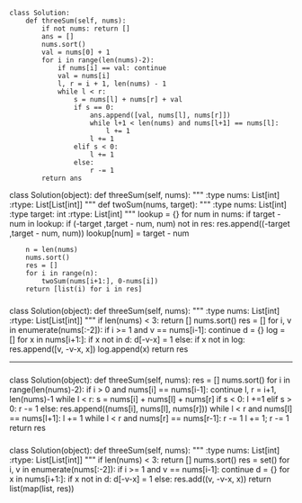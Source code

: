 ```
class Solution:
    def threeSum(self, nums):
        if not nums: return []
        ans = []
        nums.sort()
        val = nums[0] + 1
        for i in range(len(nums)-2):
            if nums[i] == val: continue
            val = nums[i]
            l, r = i + 1, len(nums) - 1
            while l < r:
                s = nums[l] + nums[r] + val
                if s == 0:
                    ans.append([val, nums[l], nums[r]])
                    while l+1 < len(nums) and nums[l+1] == nums[l]:
                        l += 1
                    l += 1
                elif s < 0:
                    l += 1
                else: 
                    r -= 1
        return ans
```

class Solution(object):
    def threeSum(self, nums):
        """
        :type nums: List[int]
        :rtype: List[List[int]]
        """
        def twoSum(nums, target):
            """
            :type nums: List[int]
            :type target: int
            :rtype: List[int]
            """
            lookup = {}
            for num in nums:
                if target - num in lookup:
                    if (-target ,target - num, num) not in res:
                        res.append((-target ,target - num, num))
                lookup[num] = target - num

        n = len(nums)
        nums.sort()
        res = []
        for i in range(n):
            twoSum(nums[i+1:], 0-nums[i])
        return [list(i) for i in res]
        
        
###
class Solution(object):
    def threeSum(self, nums):
        """
        :type nums: List[int]
        :rtype: List[List[int]]
        """
        if len(nums) < 3:
            return []
        nums.sort()
        res = []
        for i, v in enumerate(nums[:-2]):
            if i >= 1 and v == nums[i-1]:
                continue
            d = {}
            log = []
            for x in nums[i+1:]:
                if x not in d:
                    d[-v-x] = 1
                else:
                    if x not in log:
                        res.append([v, -v-x, x])
                        log.append(x)
        return res


------------------------------------------------------------------------------------------------------------------------------
        
###
class Solution(object):
    def threeSum(self, nums):
        res = []
        nums.sort()
        for i in range(len(nums)-2):
            if i > 0 and nums[i] == nums[i-1]:
                continue
            l, r = i+1, len(nums)-1
            while l < r:
                s = nums[i] + nums[l] + nums[r]
                if s < 0:
                    l +=1 
                elif s > 0:
                    r -= 1
                else:
                    res.append((nums[i], nums[l], nums[r]))
                    while l < r and nums[l] == nums[l+1]:
                        l += 1
                    while l < r and nums[r] == nums[r-1]:
                        r -= 1
                    l += 1; r -= 1
        return res

###
class Solution(object):
    def threeSum(self, nums):
        """
        :type nums: List[int]
        :rtype: List[List[int]]
        """
        if len(nums) < 3:
            return []
        nums.sort()
        res = set()
        for i, v in enumerate(nums[:-2]):
            if i >= 1 and v == nums[i-1]:
                continue
            d = {}
            for x in nums[i+1:]:
                if x not in d:
                    d[-v-x] = 1
                else:
                    res.add((v, -v-x, x))
        return list(map(list, res))






